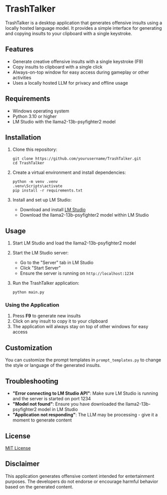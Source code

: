# TrashTalker

TrashTalker is a desktop application that generates offensive insults using a locally hosted language model. It provides a simple interface for generating and copying insults to your clipboard with a single keystroke.

## Features

- Generate creative offensive insults with a single keystroke (F9)
- Copy insults to clipboard with a single click
- Always-on-top window for easy access during gameplay or other activities
- Uses a locally hosted LLM for privacy and offline usage

## Requirements

- Windows operating system
- Python 3.10 or higher
- LM Studio with the llama2-13b-psyfighter2 model

## Installation

1. Clone this repository:
   ```
   git clone https://github.com/yourusername/TrashTalker.git
   cd TrashTalker
   ```

2. Create a virtual environment and install dependencies:
   ```
   python -m venv .venv
   .venv\Scripts\activate
   pip install -r requirements.txt
   ```

3. Install and set up LM Studio:
   - Download and install [LM Studio](https://lmstudio.ai/)
   - Download the llama2-13b-psyfighter2 model within LM Studio

## Usage

1. Start LM Studio and load the llama2-13b-psyfighter2 model
2. Start the LM Studio server:
   - Go to the "Server" tab in LM Studio
   - Click "Start Server"
   - Ensure the server is running on `http://localhost:1234`

3. Run the TrashTalker application:
   ```
   python main.py
   ```

### Using the Application

1. Press **F9** to generate new insults
2. Click on any insult to copy it to your clipboard
3. The application will always stay on top of other windows for easy access

## Customization

You can customize the prompt templates in `prompt_templates.py` to change the style or language of the generated insults.

## Troubleshooting

- **"Error connecting to LM Studio API"**: Make sure LM Studio is running and the server is started on port 1234
- **"Model not found"**: Ensure you have downloaded the llama2-13b-psyfighter2 model in LM Studio
- **"Application not responding"**: The LLM may be processing - give it a moment to generate content

## License

[MIT License](LICENSE)

## Disclaimer

This application generates offensive content intended for entertainment purposes. The developers do not endorse or encourage harmful behavior based on the generated content.
